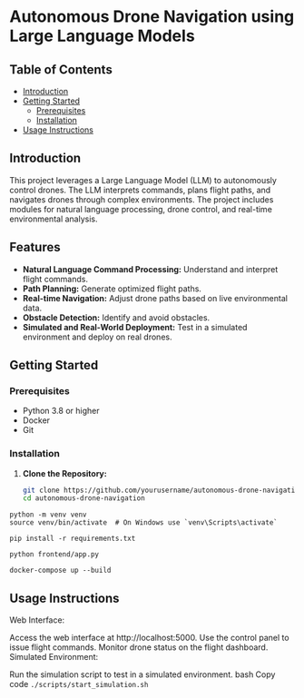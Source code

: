 # Autonomous Drone Navigation using Large Language Models

## Table of Contents

- [Introduction](#introduction)
- [Getting Started](#getting-started)
  - [Prerequisites](#prerequisites)
  - [Installation](#installation)
- [Usage Instructions](#usage-instructions)

## Introduction
This project leverages a Large Language Model (LLM) to autonomously control drones. The LLM interprets commands, plans flight paths, and navigates drones through complex environments. The project includes modules for natural language processing, drone control, and real-time environmental analysis.

## Features
- **Natural Language Command Processing:** Understand and interpret flight commands.
- **Path Planning:** Generate optimized flight paths.
- **Real-time Navigation:** Adjust drone paths based on live environmental data.
- **Obstacle Detection:** Identify and avoid obstacles.
- **Simulated and Real-World Deployment:** Test in a simulated environment and deploy on real drones.

## Getting Started

### Prerequisites
- Python 3.8 or higher
- Docker
- Git

### Installation

1. **Clone the Repository:**
   ```bash
   git clone https://github.com/yourusername/autonomous-drone-navigation.git
   cd autonomous-drone-navigation
```
python -m venv venv
source venv/bin/activate  # On Windows use `venv\Scripts\activate`

pip install -r requirements.txt

python frontend/app.py

docker-compose up --build 
```

## Usage Instructions
Web Interface:

Access the web interface at http://localhost:5000.
Use the control panel to issue flight commands.
Monitor drone status on the flight dashboard.
Simulated Environment:

Run the simulation script to test in a simulated environment.
bash
Copy code
`` ./scripts/start_simulation.sh  ``
